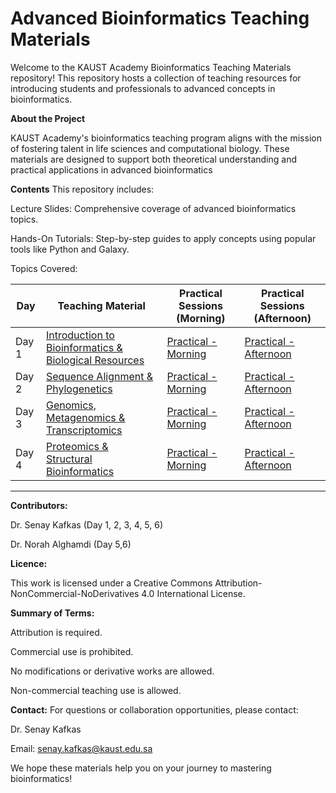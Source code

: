 # Advanced Bioinformatics Teaching Materials

Welcome to the KAUST Academy Bioinformatics Teaching Materials repository! This repository hosts a collection of teaching resources for introducing students and professionals to advanced concepts in bioinformatics.

**About the Project**

KAUST Academy's bioinformatics teaching program aligns with the mission of fostering talent in life sciences and computational biology. These materials are designed to support both theoretical understanding and practical applications in advanced bioinformatics

**Contents**
This repository includes:

Lecture Slides: Comprehensive coverage of advanced bioinformatics topics.

Hands-On Tutorials: Step-by-step guides to apply concepts using popular tools like Python and Galaxy.

Topics Covered:

| Day  | Teaching Material | Practical Sessions (Morning) |  Practical Sessions (Afternoon) |
|------|-------------------|--------------------|--------------------|
| Day 1 | [Introduction to Bioinformatics & Biological Resources](https://docs.google.com/presentation/d/1vYNZdfJpxQ3lowGRrhoGLHjHrHxqnvPvEOjrvmOdIGE/edit?usp=sharing) | [Practical - Morning](https://colab.research.google.com/drive/1Icxb8m5VmgRQtPAyQc_3M01-7DOVN4Mt?usp=sharing) | [Practical - Afternoon](https://colab.research.google.com/drive/1OTariXJB_GxZSKJEiu1GQq0zUsJyW-dt?usp=sharing) |
| Day 2 | [Sequence Alignment & Phylogenetics](https://docs.google.com/presentation/d/1zrJVj2IOBvEhHwiuZ_dK577HBVVxVkyhUTaJWwJIC6A/edit?usp=sharing) | [Practical - Morning](https://colab.research.google.com/drive/1Qbp15LN6mHgi4v-Usjn7PC7qX6xLtByE?usp=sharing) | [Practical - Afternoon](https://colab.research.google.com/drive/1o5bZsUYvBukZqzpJVGpedX3OdlquD7hi?usp=sharing) |
| Day 3 | [Genomics, Metagenomics & Transcriptomics](https://docs.google.com/presentation/d/1wc2eV5ghj9gQeunzKdzBxrQDGKKCHgHFq1sfbR3TmbE/edit?usp=sharing) | [Practical - Morning](https://colab.research.google.com/drive/1FQyiQ9pPey6SQ4W0-eNPzPZnDj0LmfdV?usp=sharing) | [Practical - Afternoon](https://colab.research.google.com/drive/1m1gp71Q1DpQLugTpd-X1wfDT3mbLrF3k?usp=sharing) |
| Day 4 | [Proteomics & Structural Bioinformatics](https://docs.google.com/presentation/d/1DtThMWyUImCzQhZ3O8sqD0p1yX1kDxWTHJ9TfhytvI4/edit?usp=sharing) | [Practical - Morning](https://colab.research.google.com/drive/1OLJPX9C1aViXuP6QqEpFNMeaJAdUZOE5?usp=sharing) | [Practical - Afternoon](https://colab.research.google.com/github/sokrypton/ColabFold/blob/main/AlphaFold2.ipynb#scrollTo=mbaIO9pWjaN0) |

---

**Contributors:**

Dr. Senay Kafkas (Day 1, 2, 3, 4, 5, 6)

Dr. Norah Alghamdi (Day 5,6)

**Licence:**

This work is licensed under a Creative Commons Attribution-NonCommercial-NoDerivatives 4.0 International License.

**Summary of Terms:**

Attribution is required.

Commercial use is prohibited.

No modifications or derivative works are allowed.

Non-commercial teaching use is allowed.

**Contact:**
For questions or collaboration opportunities, please contact:

Dr. Senay Kafkas

Email: senay.kafkas@kaust.edu.sa

We hope these materials help you on your journey to mastering bioinformatics! 
